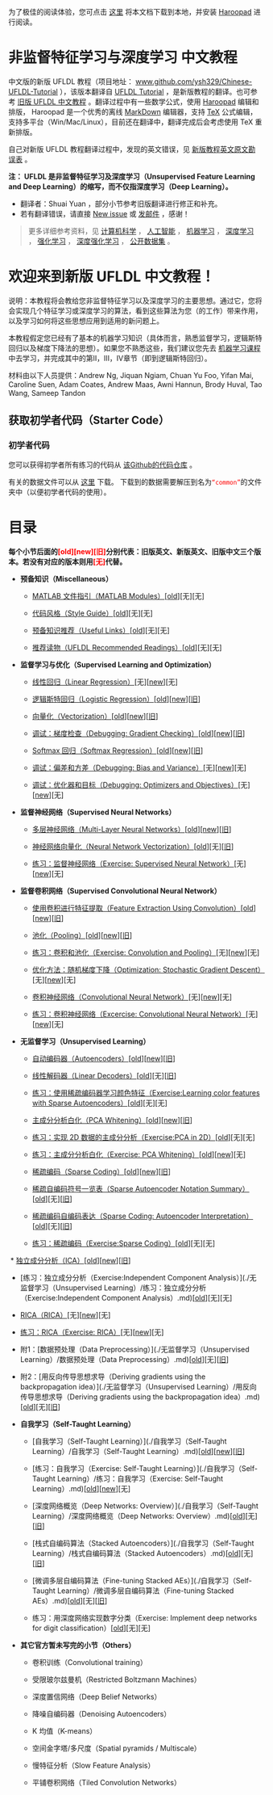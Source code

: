 为了极佳的阅读体验，您可点击 [这里](https://github.com/ysh329/Chinese-UFLDL-Tutorial/archive/master.zip) 将本文档下载到本地，并安装 [Haroopad](http://pad.haroopress.com/user.html#download) 进行阅读。

# 非监督特征学习与深度学习 中文教程

中文版的新版 UFLDL 教程（项目地址： www.github.com/ysh329/Chinese-UFLDL-Tutorial ），该版本翻译自 [UFLDL Tutorial](http://deeplearning.stanford.edu/tutorial/) ，是新版教程的翻译。也可参考 [旧版 UFLDL 中文教程](http://ufldl.stanford.edu/wiki/index.php/UFLDL教程) 。翻译过程中有一些数学公式，使用 [Haroopad](http://pad.haroopress.com/user.html#download) 编辑和排版， Haroopad 是一个优秀的离线 [MarkDown](https://en.wikipedia.org/wiki/Markdown) 编辑器，支持 [TeX](https://en.wikipedia.org/wiki/TeX) 公式编辑，支持多平台（Win/Mac/Linux），目前还在翻译中，翻译完成后会考虑使用 TeX 重新排版。  

自己对新版 UFLDL 教程翻译过程中，发现的英文错误，见 [新版教程英文原文勘误表](./新版教程英文原文勘误表.md) 。  

**注： UFLDL 是非监督特征学习及深度学习（Unsupervised Feature Learning and Deep Learning）的缩写，而不仅指深度学习（Deep Learning）。**  

-  翻译者：Shuai Yuan ，部分小节参考旧版翻译进行修正和补充。
-  若有翻译错误，请直接 [New issue](https://github.com/ysh329/Chinese-UFLDL-Tutorial/issues/new) 或 [发邮件](Mailto:ysh329@sina.com) ，感谢！  

>更多详细参考资料，见 [计算机科学](https://github.com/bayandin/awesome-awesomeness) ， [人工智能](https://github.com/owainlewis/awesome-artificial-intelligence) ， [机器学习](https://github.com/josephmisiti/awesome-machine-learning) ， [深度学习](https://github.com/ChristosChristofidis/awesome-deep-learning) ， [强化学习](https://github.com/aikorea/awesome-rl) ， [深度强化学习](https://github.com/junhyukoh/deep-reinforcement-learning-papers) ， [公开数据集](https://github.com/ChristosChristofidis/awesome-public-datasets) 。


# 欢迎来到新版 UFLDL 中文教程！

说明：本教程将会教给您非监督特征学习以及深度学习的主要思想。通过它，您将会实现几个特征学习或深度学习的算法，看到这些算法为您（的工作）带来作用，以及学习如何将这些思想应用到适用的新问题上。

本教程假定您已经有了基本的机器学习知识（具体而言，熟悉监督学习，逻辑斯特回归以及梯度下降法的思想）。如果您不熟悉这些，我们建议您先去 [机器学习课程](http://openclassroom.stanford.edu/MainFolder/CoursePage.php?course=MachineLearning) 中去学习，并完成其中的第II，III，IV章节（即到逻辑斯特回归）。

材料由以下人员提供：Andrew Ng, Jiquan Ngiam, Chuan Yu Foo, Yifan Mai, Caroline Suen, Adam Coates, Andrew Maas, Awni Hannun, Brody Huval, Tao Wang, Sameep Tandon

## 获取初学者代码（Starter Code）

### 初学者代码

您可以获得初学者所有练习的代码从 [该Github的代码仓库](https://github.com/amaas/stanford_dl_ex) 。  

有关的数据文件可以从 [这里](http://ai.stanford.edu/~amaas/data/data.zip) 下载。 下载到的数据需要解压到名为<font color=red>`“common”`</font>的文件夹中（以便初学者代码的使用）。


# 目录

**每个小节后面的<font color=red>\[old\]\[new]\[旧\]</font>分别代表：旧版英文、新版英文、旧版中文三个版本。若没有对应的版本则用<font color=red>\[无\]</font>代替。**

* **预备知识（Miscellaneous）**

  * [MATLAB 文件指引（MATLAB Modules）](https://github.com/ysh329/Chinese-UFLDL-Tutorial/blob/online/%E9%A2%84%E5%A4%87%E7%9F%A5%E8%AF%86%EF%BC%88Miscellaneous%20%EF%BC%89/MATLAB%E3%80%80%E6%96%87%E4%BB%B6%E6%8C%87%E5%BC%95%EF%BC%88MATLAB%20Modules%EF%BC%89.md)\[[old](http://ufldl.stanford.edu/wiki/index.php/MATLAB_Modules)\]\[无\]\[无\]

  * [代码风格（Style Guide）](https://github.com/ysh329/Chinese-UFLDL-Tutorial/blob/online/%E9%A2%84%E5%A4%87%E7%9F%A5%E8%AF%86%EF%BC%88Miscellaneous%20%EF%BC%89/%E4%BB%A3%E7%A0%81%E9%A3%8E%E6%A0%BC%EF%BC%88Style%20Guide%EF%BC%89.md)\[[old](http://ufldl.stanford.edu/wiki/index.php/Style_Guide)\]\[无\]\[无\]

  * [预备知识推荐（Useful Links）](https://github.com/ysh329/Chinese-UFLDL-Tutorial/blob/online/%E9%A2%84%E5%A4%87%E7%9F%A5%E8%AF%86%EF%BC%88Miscellaneous%20%EF%BC%89/%E9%A2%84%E5%A4%87%E7%9F%A5%E8%AF%86%E6%8E%A8%E8%8D%90%EF%BC%88Useful%20Links%EF%BC%89.md)\[[old](http://ufldl.stanford.edu/wiki/index.phssp/Useful_Links)\]\[无\]\[无\]

  * [推荐读物（UFLDL Recommended Readings）](https://github.com/ysh329/Chinese-UFLDL-Tutorial/blob/online/%E9%A2%84%E5%A4%87%E7%9F%A5%E8%AF%86%EF%BC%88Miscellaneous%20%EF%BC%89/%E6%8E%A8%E8%8D%90%E8%AF%BB%E7%89%A9%EF%BC%88UFLDL%20Recommended%20Readings%EF%BC%89.md)\[[old](http://deeplearning.stanford.edu/wiki/index.php/UFLDL_Recommended_Readings)\]\[无\]\[无\]

* **监督学习与优化（Supervised Learning and Optimization）**

  *  [线性回归（Linear Regression）](https://github.com/ysh329/Chinese-UFLDL-Tutorial/blob/online/%E7%9B%91%E7%9D%A3%E5%AD%A6%E4%B9%A0%E5%92%8C%E4%BC%98%E5%8C%96%EF%BC%88Supervised%20Learning%20and%20Optimization%EF%BC%89/%E7%BA%BF%E6%80%A7%E5%9B%9E%E5%BD%92%EF%BC%88Linear%20Regression%EF%BC%89.md)\[无\]\[[new](http://ufldl.stanford.edu/tutorial/supervised/LinearRegression)\]\[无\]

  *  [逻辑斯特回归（Logistic Regression）](https://github.com/ysh329/Chinese-UFLDL-Tutorial/blob/online/%E7%9B%91%E7%9D%A3%E5%AD%A6%E4%B9%A0%E5%92%8C%E4%BC%98%E5%8C%96%EF%BC%88Supervised%20Learning%20and%20Optimization%EF%BC%89/%E9%80%BB%E8%BE%91%E6%96%AF%E7%89%B9%E5%9B%9E%E5%BD%92%EF%BC%88Logistic%20Regression%EF%BC%89.md)\[[old](http://deeplearning.stanford.edu/wiki/index.php/Logistic_Regression_Vectorization_Example)\]\[[new](http://ufldl.stanford.edu/tutorial/supervised/LogisticRegression)\]\[[旧](http://ufldl.stanford.edu/wiki/index.php/%E9%80%BB%E8%BE%91%E5%9B%9E%E5%BD%92%E7%9A%84%E5%90%91%E9%87%8F%E5%8C%96%E5%AE%9E%E7%8E%B0%E6%A0%B7%E4%BE%8B)\]

  *  [向量化（Vectorization）](https://github.com/ysh329/Chinese-UFLDL-Tutorial/blob/online/%E7%9B%91%E7%9D%A3%E5%AD%A6%E4%B9%A0%E5%92%8C%E4%BC%98%E5%8C%96%EF%BC%88Supervised%20Learning%20and%20Optimization%EF%BC%89/%E5%90%91%E9%87%8F%E5%8C%96%EF%BC%88Vectorization%EF%BC%89.md)\[[old](http://deeplearning.stanford.edu/wiki/index.php/Vectorization)\]\[[new](http://ufldl.stanford.edu/tutorial/supervised/Vectorization)\]\[[旧](http://ufldl.stanford.edu/wiki/index.php/%E7%9F%A2%E9%87%8F%E5%8C%96%E7%BC%96%E7%A8%8B)\]

  *  [调试：梯度检查（Debugging: Gradient Checking）](https://github.com/ysh329/Chinese-UFLDL-Tutorial/blob/online/%E7%9B%91%E7%9D%A3%E5%AD%A6%E4%B9%A0%E5%92%8C%E4%BC%98%E5%8C%96%EF%BC%88Supervised%20Learning%20and%20Optimization%EF%BC%89/%E8%B0%83%E8%AF%95%EF%BC%9A%E6%A2%AF%E5%BA%A6%E6%A3%80%E6%9F%A5%EF%BC%88Debugging%EF%BC%9AGradient%20Checking%EF%BC%89.md)\[[old](http://deeplearning.stanford.edu/wiki/index.php/Gradient_checking_and_advanced_optimization)\]\[[new](http://ufldl.stanford.edu/tutorial/supervised/DebuggingGradientChecking)\]\[[旧](http://ufldl.stanford.edu/wiki/index.php/%E6%A2%AF%E5%BA%A6%E6%A3%80%E9%AA%8C%E4%B8%8E%E9%AB%98%E7%BA%A7%E4%BC%98%E5%8C%96)\]

  *  [Softmax 回归（Softmax Regression）](https://github.com/ysh329/Chinese-UFLDL-Tutorial/blob/online/%E7%9B%91%E7%9D%A3%E5%AD%A6%E4%B9%A0%E5%92%8C%E4%BC%98%E5%8C%96%EF%BC%88Supervised%20Learning%20and%20Optimization%EF%BC%89/Softmax%E5%9B%9E%E5%BD%92%EF%BC%88Softmax%20Regression%EF%BC%89.md)\[[old](http://deeplearning.stanford.edu/wiki/index.php/Softmax_Regression)\]\[[new](http://ufldl.stanford.edu/tutorial/supervised/SoftmaxRegression)\]\[[旧](http://ufldl.stanford.edu/wiki/index.php/Softmax%E5%9B%9E%E5%BD%92)\]

  *  [调试：偏差和方差（Debugging: Bias and Variance）](https://github.com/ysh329/Chinese-UFLDL-Tutorial/blob/online/%E7%9B%91%E7%9D%A3%E5%AD%A6%E4%B9%A0%E5%92%8C%E4%BC%98%E5%8C%96%EF%BC%88Supervised%20Learning%20and%20Optimization%EF%BC%89/%E6%A3%80%E6%9F%A5%EF%BC%9A%E5%81%8F%E5%B7%AE%E5%92%8C%E6%96%B9%E5%B7%AE%EF%BC%88Debugging%EF%BC%9ABias%20and%20Variance%EF%BC%89.md)\[无\]\[[new](http://ufldl.stanford.edu/tutorial/supervised/DebuggingBiasAndVariance)\]\[无\]

  *  [调试：优化器和目标（Debugging: Optimizers and Objectives）](https://github.com/ysh329/Chinese-UFLDL-Tutorial/blob/online/%E7%9B%91%E7%9D%A3%E5%AD%A6%E4%B9%A0%E5%92%8C%E4%BC%98%E5%8C%96%EF%BC%88Supervised%20Learning%20and%20Optimization%EF%BC%89/%E8%B0%83%E8%AF%95%EF%BC%9A%E4%BC%98%E5%8C%96%E5%99%A8%E5%92%8C%E7%9B%AE%E6%A0%87%EF%BC%88Debugging%EF%BC%9AOptimizers%20and%20Objectives%EF%BC%89.md)\[无\]\[[new](http://ufldl.stanford.edu/tutorial/supervised/DebuggingOptimizersAndObjectives)\]\[无\]

* **监督神经网络（Supervised Neural Networks）**

  *  [多层神经网络（Multi-Layer Neural Networks）](https://github.com/ysh329/Chinese-UFLDL-Tutorial/blob/online/%E7%9B%91%E7%9D%A3%E7%A5%9E%E7%BB%8F%E7%BD%91%E7%BB%9C%EF%BC%88Supervised%20Neural%20Networks%EF%BC%89/%E5%A4%9A%E5%B1%82%E7%A5%9E%E7%BB%8F%E7%BD%91%E7%BB%9C%EF%BC%88Multi-Layer%20Neural%20Networks%EF%BC%89.md)\[[old](http://deeplearning.stanford.edu/wiki/index.php/Neural_Networks)\]\[[new](http://ufldl.stanford.edu/tutorial/supervised/MultiLayerNeuralNetworks)\]\[[旧](http://ufldl.stanford.edu/wiki/index.php/%E7%A5%9E%E7%BB%8F%E7%BD%91%E7%BB%9C)\]

   *  [神经网络向量化（Neural Network Vectorization）](https://github.com/ysh329/Chinese-UFLDL-Tutorial/blob/online/%E7%9B%91%E7%9D%A3%E7%A5%9E%E7%BB%8F%E7%BD%91%E7%BB%9C%EF%BC%88Supervised%20Neural%20Networks%EF%BC%89/%E7%A5%9E%E7%BB%8F%E7%BD%91%E7%BB%9C%E5%90%91%E9%87%8F%E5%8C%96%EF%BC%88Neural%20Network%20Vectorization%EF%BC%89.md)\[[old](http://ufldl.stanford.edu/wiki/index.php/Neural_Network_Vectorization)\]\[无\]\[[旧](http://ufldl.stanford.edu/wiki/index.php/%E7%A5%9E%E7%BB%8F%E7%BD%91%E7%BB%9C%E5%90%91%E9%87%8F%E5%8C%96#.E5.8F.8D.E5.90.91.E4.BC.A0.E6.92.AD)\]

   *  [练习：监督神经网络（Exercise: Supervised Neural Network）](https://github.com/ysh329/Chinese-UFLDL-Tutorial/blob/online/%E7%9B%91%E7%9D%A3%E7%A5%9E%E7%BB%8F%E7%BD%91%E7%BB%9C%EF%BC%88Supervised%20Neural%20Networks%EF%BC%89/%E7%BB%83%E4%B9%A0%EF%BC%9A%20%E7%9B%91%E7%9D%A3%E7%A5%9E%E7%BB%8F%E7%BD%91%E7%BB%9C%EF%BC%88Exercise:%20Supervised%20Neural%20Networks%EF%BC%89.md)\[无\]\[[new](http://ufldl.stanford.edu/tutorial/supervised/ExerciseSupervisedNeuralNetwork)\]\[无\]

* **监督卷积网络（Supervised Convolutional Neural Network）**

  *  [使用卷积进行特征提取（Feature Extraction Using Convolution）](https://github.com/ysh329/Chinese-UFLDL-Tutorial/blob/online/%E7%9B%91%E7%9D%A3%E5%8D%B7%E7%A7%AF%E7%BD%91%E7%BB%9C%EF%BC%88Supervised%20Convolutional%20Neural%20Network%EF%BC%89/%E4%BD%BF%E7%94%A8%E5%8D%B7%E7%A7%AF%E8%BF%9B%E8%A1%8C%E7%89%B9%E5%BE%81%E6%8F%90%E5%8F%96%EF%BC%88Feature%20Extraction%20Using%20Convolution%EF%BC%89.md)\[[old](http://deeplearning.stanford.edu/wiki/index.php/Feature_extraction_using_convolution)\]\[[new](http://ufldl.stanford.edu/tutorial/supervised/FeatureExtractionUsingConvolution)\]\[[旧](http://ufldl.stanford.edu/wiki/index.php/%E5%8D%B7%E7%A7%AF%E7%89%B9%E5%BE%81%E6%8F%90%E5%8F%96)\]

  *  [池化（Pooling）](https://github.com/ysh329/Chinese-UFLDL-Tutorial/blob/online/%E7%9B%91%E7%9D%A3%E5%8D%B7%E7%A7%AF%E7%BD%91%E7%BB%9C%EF%BC%88Supervised%20Convolutional%20Neural%20Network%EF%BC%89/%E6%B1%A0%E5%8C%96%EF%BC%88Pooling%EF%BC%89.md)\[[old](http://deeplearning.stanford.edu/wiki/index.php/Pooling)\]\[[new](http://ufldl.stanford.edu/tutorial/supervised/Pooling)\]\[[旧](http://ufldl.stanford.edu/wiki/index.php/%E6%B1%A0%E5%8C%96)\]

   * [练习：卷积和池化（Exercise: Convolution and Pooling）](https://github.com/ysh329/Chinese-UFLDL-Tutorial/blob/online/%E7%9B%91%E7%9D%A3%E5%8D%B7%E7%A7%AF%E7%BD%91%E7%BB%9C%EF%BC%88Supervised%20Convolutional%20Neural%20Network%EF%BC%89/%E7%BB%83%E4%B9%A0%EF%BC%9A%E5%8D%B7%E7%A7%AF%E5%92%8C%E6%B1%A0%E5%8C%96%EF%BC%88Exercise:%20Convolution%20and%20Pooling%EF%BC%89.md)\[无\]\[[new](http://ufldl.stanford.edu/tutorial/supervised/ExerciseConvolutionAndPooling)\]\[无\]

  *  [优化方法：随机梯度下降（Optimization: Stochastic Gradient Descent）](https://github.com/ysh329/Chinese-UFLDL-Tutorial/blob/online/%E7%9B%91%E7%9D%A3%E5%8D%B7%E7%A7%AF%E7%BD%91%E7%BB%9C%EF%BC%88Supervised%20Convolutional%20Neural%20Network%EF%BC%89/%E4%BC%98%E5%8C%96%E6%96%B9%E6%B3%95%EF%BC%9A%E9%9A%8F%E6%9C%BA%E6%A2%AF%E5%BA%A6%E4%B8%8B%E9%99%8D%EF%BC%88Optimization:%20Stochastic%20Gradient%20Descent%EF%BC%89.md)\[无\]\[[new](http://ufldl.stanford.edu/tutorial/supervised/OptimizationStochasticGradientDescent)\]\[无\]

  *  [卷积神经网络（Convolutional Neural Network）](https://github.com/ysh329/Chinese-UFLDL-Tutorial/blob/online/%E7%9B%91%E7%9D%A3%E5%8D%B7%E7%A7%AF%E7%BD%91%E7%BB%9C%EF%BC%88Supervised%20Convolutional%20Neural%20Network%EF%BC%89/%E5%8D%B7%E7%A7%AF%E7%A5%9E%E7%BB%8F%E7%BD%91%E7%BB%9C%EF%BC%88Convolutional%20Neural%20Network%EF%BC%89.md)\[无\]\[[new](http://ufldl.stanford.edu/tutorial/supervised/ConvolutionalNeuralNetwork)\]\[无\]

   * [练习：卷积神经网络（Excercise: Convolutional Neural Network）](https://github.com/ysh329/Chinese-UFLDL-Tutorial/blob/online/%E7%9B%91%E7%9D%A3%E5%8D%B7%E7%A7%AF%E7%BD%91%E7%BB%9C%EF%BC%88Supervised%20Convolutional%20Neural%20Network%EF%BC%89/%E7%BB%83%E4%B9%A0%EF%BC%9A%E5%8D%B7%E7%A7%AF%E7%A5%9E%E7%BB%8F%E7%BD%91%E7%BB%9C%EF%BC%88Excercise:%20Convolutional%20Neural%20Network%EF%BC%89.md)\[无\]\[[new](http://ufldl.stanford.edu/tutorial/supervised/ExerciseConvolutionalNeuralNetwork)\]\[无\]

* **无监督学习（Unsupervised Learning）**

  * [自动编码器（Autoencoders）](https://github.com/ysh329/Chinese-UFLDL-Tutorial/blob/online/%E6%97%A0%E7%9B%91%E7%9D%A3%E5%AD%A6%E4%B9%A0%EF%BC%88Unsupervised%20Learning%EF%BC%89/%E8%87%AA%E5%8A%A8%E7%BC%96%E7%A0%81%E5%99%A8%EF%BC%88Autoencoders%EF%BC%89.md)\[[old](http://deeplearning.stanford.edu/wiki/index.php/Autoencoders_and_Sparsity)\]\[[new](http://ufldl.stanford.edu/tutorial/unsupervised/Autoencoders)\]\[[旧](http://ufldl.stanford.edu/wiki/index.php/%E8%87%AA%E7%BC%96%E7%A0%81%E7%AE%97%E6%B3%95%E4%B8%8E%E7%A8%80%E7%96%8F%E6%80%A7)\]

   * [线性解码器（Linear Decoders）](https://github.com/ysh329/Chinese-UFLDL-Tutorial/blob/online/%E6%97%A0%E7%9B%91%E7%9D%A3%E5%AD%A6%E4%B9%A0%EF%BC%88Unsupervised%20Learning%EF%BC%89/%E7%BA%BF%E6%80%A7%E8%A7%A3%E7%A0%81%E5%99%A8%EF%BC%88Linear%20Decoders%EF%BC%89.md)[[old](http://ufldl.stanford.edu/wiki/index.php/Linear_Decoders)][无][[旧](http://ufldl.stanford.edu/wiki/index.php/%E7%BA%BF%E6%80%A7%E8%A7%A3%E7%A0%81%E5%99%A8)]

   * [练习：使用稀疏编码器学习颜色特征（Exercise:Learning color features with Sparse Autoencoders）](https://github.com/ysh329/Chinese-UFLDL-Tutorial/blob/online/%E6%97%A0%E7%9B%91%E7%9D%A3%E5%AD%A6%E4%B9%A0%EF%BC%88Unsupervised%20Learning%EF%BC%89/%E7%BB%83%E4%B9%A0%EF%BC%9A%E4%BD%BF%E7%94%A8%E7%A8%80%E7%96%8F%E7%BC%96%E7%A0%81%E5%99%A8%E5%AD%A6%E4%B9%A0%E9%A2%9C%E8%89%B2%E7%89%B9%E5%BE%81%EF%BC%88Exercise:Learning%20color%20features%20with%20Sparse%20Autoencoders%EF%BC%89.md)[[old](http://ufldl.stanford.edu/wiki/index.php/Exercise:Learning_color_features_with_Sparse_Autoencoders)][无][无]

  * [主成分分析白化（PCA Whitening）](https://github.com/ysh329/Chinese-UFLDL-Tutorial/blob/online/%E6%97%A0%E7%9B%91%E7%9D%A3%E5%AD%A6%E4%B9%A0%EF%BC%88Unsupervised%20Learning%EF%BC%89/%E7%BB%83%E4%B9%A0%EF%BC%9A%E4%B8%BB%E6%88%90%E5%88%86%E5%88%86%E6%9E%90%E7%99%BD%E5%8C%96%EF%BC%88Exercise:%20PCA%20Whitening%EF%BC%89.md)\[[old](http://deeplearning.stanford.edu/wiki/index.php/Implementing_PCA/Whitening)\]\[[new](http://ufldl.stanford.edu/tutorial/unsupervised/PCAWhitening)\]\[[旧](http://ufldl.stanford.edu/wiki/index.php/%E5%AE%9E%E7%8E%B0%E4%B8%BB%E6%88%90%E5%88%86%E5%88%86%E6%9E%90%E5%92%8C%E7%99%BD%E5%8C%96)\]

   * [练习：实现 2D 数据的主成分分析（Exercise:PCA in 2D）](https://github.com/ysh329/Chinese-UFLDL-Tutorial/blob/online/%E6%97%A0%E7%9B%91%E7%9D%A3%E5%AD%A6%E4%B9%A0%EF%BC%88Unsupervised%20Learning%EF%BC%89/%E7%BB%83%E4%B9%A0%EF%BC%9A%E5%AE%9E%E7%8E%B0%202D%20%E6%95%B0%E6%8D%AE%E7%9A%84%E4%B8%BB%E6%88%90%E5%88%86%E5%88%86%E6%9E%90%EF%BC%88Exercise:PCA%20in%202D%EF%BC%89.md)[[old](http://ufldl.stanford.edu/wiki/index.php/Exercise:PCA_in_2D)][无][无]

   * [练习：主成分分析白化（Exercise: PCA Whitening）](https://github.com/ysh329/Chinese-UFLDL-Tutorial/blob/online/%E6%97%A0%E7%9B%91%E7%9D%A3%E5%AD%A6%E4%B9%A0%EF%BC%88Unsupervised%20Learning%EF%BC%89/%E7%BB%83%E4%B9%A0%EF%BC%9A%E4%B8%BB%E6%88%90%E5%88%86%E5%88%86%E6%9E%90%E7%99%BD%E5%8C%96%EF%BC%88Exercise:%20PCA%20Whitening%EF%BC%89.md)\[[old](http://ufldl.stanford.edu/wiki/index.php/Exercise:PCA_and_Whitening)\]\[[new](http://ufldl.stanford.edu/tutorial/unsupervised/ExercisePCAWhitening)\]\[无\]

  * [稀疏编码（Sparse Coding）](https://github.com/ysh329/Chinese-UFLDL-Tutorial/blob/online/%E6%97%A0%E7%9B%91%E7%9D%A3%E5%AD%A6%E4%B9%A0%EF%BC%88Unsupervised%20Learning%EF%BC%89/%E7%A8%80%E7%96%8F%E7%BC%96%E7%A0%81%EF%BC%88Sparse%20Coding%EF%BC%89.md)\[[old](http://deeplearning.stanford.edu/wiki/index.php/Sparse_Coding)\]\[[new](http://ufldl.stanford.edu/tutorial/unsupervised/SparseCoding/)\]\[[旧](http://ufldl.stanford.edu/wiki/index.php/%E7%A8%80%E7%96%8F%E7%BC%96%E7%A0%81)\]

   * [稀疏自编码符号一览表（Sparse Autoencoder Notation Summary）](https://github.com/ysh329/Chinese-UFLDL-Tutorial/blob/online/%E6%97%A0%E7%9B%91%E7%9D%A3%E5%AD%A6%E4%B9%A0%EF%BC%88Unsupervised%20Learning%EF%BC%89/%E7%A8%80%E7%96%8F%E8%87%AA%E7%BC%96%E7%A0%81%E7%AC%A6%E5%8F%B7%E4%B8%80%E8%A7%88%E8%A1%A8%EF%BC%88Sparse%20Autoencoder%20Notation%20Summary%EF%BC%89.md)\[[old](http://ufldl.stanford.edu/wiki/index.php/Sparse_Autoencoder_Notation_Summary)\]\[无\]\[[旧](http://ufldl.stanford.edu/wiki/index.php/%E7%A8%80%E7%96%8F%E8%87%AA%E7%BC%96%E7%A0%81%E5%99%A8%E7%AC%A6%E5%8F%B7%E4%B8%80%E8%A7%88%E8%A1%A8)\]

   * [稀疏编码自编码表达（Sparse Coding: Autoencoder Interpretation）](https://github.com/ysh329/Chinese-UFLDL-Tutorial/blob/online/%E6%97%A0%E7%9B%91%E7%9D%A3%E5%AD%A6%E4%B9%A0%EF%BC%88Unsupervised%20Learning%EF%BC%89/%E7%A8%80%E7%96%8F%E7%BC%96%E7%A0%81%E8%87%AA%E7%BC%96%E7%A0%81%E8%A1%A8%E8%BE%BE%EF%BC%88Sparse%20Coding:%20Autoencoder%20Interpretation%EF%BC%89.md)[[old](http://ufldl.stanford.edu/wiki/index.php/Sparse_Coding:_Autoencoder_Interpretation)][无][[旧](http://ufldl.stanford.edu/wiki/index.php/%E7%A8%80%E7%96%8F%E7%BC%96%E7%A0%81%E8%87%AA%E7%BC%96%E7%A0%81%E8%A1%A8%E8%BE%BE)]

   * [练习：稀疏编码（Exercise:Sparse Coding）](https://github.com/ysh329/Chinese-UFLDL-Tutorial/blob/online/%E6%97%A0%E7%9B%91%E7%9D%A3%E5%AD%A6%E4%B9%A0%EF%BC%88Unsupervised%20Learning%EF%BC%89/%E7%BB%83%E4%B9%A0%EF%BC%9A%E7%A8%80%E7%96%8F%E7%BC%96%E7%A0%81%EF%BC%88Exercise:Sparse%20Coding%EF%BC%89.md)[[old](http://ufldl.stanford.edu/wiki/index.php/Exercise:Sparse_Coding)][无][无]

  * [独立成分分析（ICA）](https://github.com/ysh329/Chinese-UFLDL-Tutorial/blob/online/%E6%97%A0%E7%9B%91%E7%9D%A3%E5%AD%A6%E4%B9%A0%EF%BC%88Unsupervised%20Learning%EF%BC%89/%E7%8B%AC%E7%AB%8B%E6%88%90%E5%88%86%E5%88%86%E6%9E%90%EF%BC%88ICA%EF%BC%89.md)\[[old](http://ufldl.stanford.edu/wiki/index.php/Independent_Component_Analysis)\]\[[new](http://ufldl.stanford.edu/tutorial/unsupervised/ICA)\]\[[旧](http://ufldl.stanford.edu/wiki/index.php/%E7%8B%AC%E7%AB%8B%E6%88%90%E5%88%86%E5%88%86%E6%9E%90)\]

   * [练习：独立成分分析（Exercise:Independent Component Analysis）](./无监督学习（Unsupervised Learning）/练习：独立成分分析（Exercise:Independent Component Analysis）.md)\[[old](http://ufldl.stanford.edu/wiki/index.php/Exercise:Independent_Component_Analysis)\]\[无\]\[无\]

  * [RICA（RICA）](https://github.com/ysh329/Chinese-UFLDL-Tutorial/blob/online/%E6%97%A0%E7%9B%91%E7%9D%A3%E5%AD%A6%E4%B9%A0%EF%BC%88Unsupervised%20Learning%EF%BC%89/%E7%8B%AC%E7%AB%8B%E6%88%90%E5%88%86%E5%88%86%E6%9E%90%E9%87%8D%E5%BB%BA%EF%BC%88RICA%EF%BC%89.md)\[无\]\[[new](http://ufldl.stanford.edu/tutorial/unsupervised/RICA)\]\[无\]

   * [练习：RICA（Exercise: RICA）](https://github.com/ysh329/Chinese-UFLDL-Tutorial/blob/online/%E6%97%A0%E7%9B%91%E7%9D%A3%E5%AD%A6%E4%B9%A0%EF%BC%88Unsupervised%20Learning%EF%BC%89/%E7%BB%83%E4%B9%A0%EF%BC%9ARICA%EF%BC%88Exercise:%20RICA%EF%BC%89.md)\[无\]\[[new](http://ufldl.stanford.edu/tutorial/unsupervised/ExerciseRICA)\]\[无\]

  * 附1：[数据预处理（Data Preprocessing）](./无监督学习（Unsupervised Learning）/数据预处理（Data Preprocessing）.md)\[[old](http://ufldl.stanford.edu/wiki/index.php/Data_Preprocessing)\]\[无\]\[[旧](http://ufldl.stanford.edu/wiki/index.php/%E6%95%B0%E6%8D%AE%E9%A2%84%E5%A4%84%E7%90%86)\]

  * 附2：[用反向传导思想求导（Deriving gradients using the backpropagation idea）](./无监督学习（Unsupervised Learning）/用反向传导思想求导（Deriving gradients using the backpropagation idea）.md)\[[old](http://ufldl.stanford.edu/wiki/index.php/Deriving_gradients_using_the_backpropagation_idea)\]\[无\]\[[旧](http://ufldl.stanford.edu/wiki/index.php/%E7%94%A8%E5%8F%8D%E5%90%91%E4%BC%A0%E5%AF%BC%E6%80%9D%E6%83%B3%E6%B1%82%E5%AF%BC)\]

* **自我学习（Self-Taught Learning）**

  * [自我学习（Self-Taught Learning）](./自我学习（Self-Taught Learning）/自我学习（Self-Taught Learning）.md)\[[old](http://deeplearning.stanford.edu/wiki/index.php/Self-Taught_Learning)\]\[[new](http://ufldl.stanford.edu/tutorial/selftaughtlearning/SelfTaughtLearning)\]\[[旧](http://ufldl.stanford.edu/wiki/index.php/%E8%87%AA%E6%88%91%E5%AD%A6%E4%B9%A0)\]

   * [练习：自我学习（Exercise: Self-Taught Learning）](./自我学习（Self-Taught Learning）/练习：自我学习（Exercise: Self-Taught Learning）.md)[[old](http://ufldl.stanford.edu/wiki/index.php/Exercise:Self-Taught_Learning)][[new](http://ufldl.stanford.edu/tutorial/selftaughtlearning/ExerciseSelfTaughtLearning)][无]

  * [深度网络概览（Deep Networks: Overview）](./自我学习（Self-Taught Learning）/深度网络概览（Deep Networks: Overview）.md)[[old](http://ufldl.stanford.edu/wiki/index.php/Deep_Networks:_Overview)][无][[旧](http://ufldl.stanford.edu/wiki/index.php/%E6%B7%B1%E5%BA%A6%E7%BD%91%E7%BB%9C%E6%A6%82%E8%A7%88)]

  * [栈式自编码算法（Stacked Autoencoders）](./自我学习（Self-Taught Learning）/栈式自编码算法（Stacked Autoencoders）.md)[[old](http://ufldl.stanford.edu/wiki/index.php/Stacked_Autoencoders)][无][[旧](http://ufldl.stanford.edu/wiki/index.php/%E6%A0%88%E5%BC%8F%E8%87%AA%E7%BC%96%E7%A0%81%E7%AE%97%E6%B3%95)]

  * [微调多层自编码算法（Fine-tuning Stacked AEs）](./自我学习（Self-Taught Learning）/微调多层自编码算法（Fine-tuning Stacked AEs）.md)[[old](http://ufldl.stanford.edu/wiki/index.php/Fine-tuning_Stacked_AEs)][无][[旧](http://ufldl.stanford.edu/wiki/index.php/%E5%BE%AE%E8%B0%83%E5%A4%9A%E5%B1%82%E8%87%AA%E7%BC%96%E7%A0%81%E7%AE%97%E6%B3%95)]

   * 练习：用深度网络实现数字分类（Exercise: Implement deep networks for digit classification）[[old](http://ufldl.stanford.edu/wiki/index.php/Exercise:_Implement_deep_networks_for_digit_classification)][无][无]

* **其它官方暂未写完的小节（Others）**

  * 卷积训练（Convolutional training）

  * 受限玻尔兹曼机（Restricted Boltzmann Machines）

  * 深度置信网络（Deep Belief Networks）

  * 降噪自编码器（Denoising Autoencoders）

  * K 均值（K-means）

  * 空间金字塔/多尺度（Spatial pyramids / Multiscale）

  * 慢特征分析（Slow Feature Analysis）

  * 平铺卷积网络（Tiled Convolution Networks）
